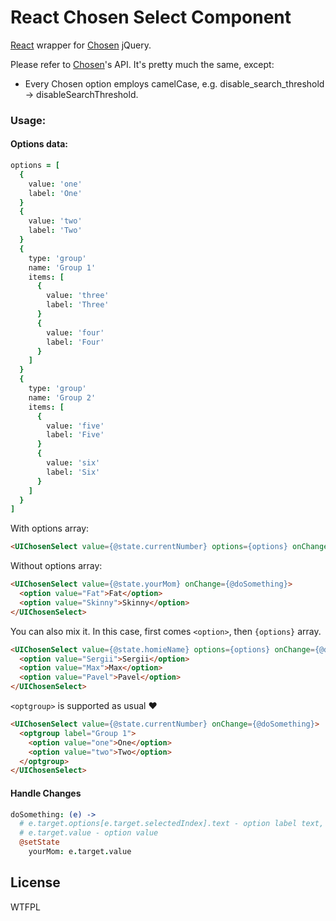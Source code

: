 # React Chosen Select Component

[React](http://facebook.github.io/react/) wrapper for [Chosen](http://harvesthq.github.io/chosen/) jQuery.

Please refer to [Chosen](http://harvesthq.github.io/chosen/)'s API. It's pretty much the same, except:
- Every Chosen option employs camelCase, e.g. disable_search_threshold -> disableSearchThreshold.

### Usage: 

#### Options data:
``` coffee
options = [
  {
    value: 'one'
    label: 'One'
  }
  {
    value: 'two'
    label: 'Two'
  }
  {
    type: 'group'
    name: 'Group 1'
    items: [
      {
        value: 'three'
        label: 'Three'
      }
      {
        value: 'four'
        label: 'Four'
      }
    ]
  }
  {
    type: 'group'
    name: 'Group 2'
    items: [
      {
        value: 'five'
        label: 'Five'
      }
      {
        value: 'six'
        label: 'Six'
      }
    ]
  }
]
```

With options array: 
``` html
<UIChosenSelect value={@state.currentNumber} options={options} onChange={@doSomething} />
```

Without options array:
``` html
<UIChosenSelect value={@state.yourMom} onChange={@doSomething}>
  <option value="Fat">Fat</option>
  <option value="Skinny">Skinny</option>
</UIChosenSelect>
```

You can also mix it.
In this case, first comes `<option>`, then `{options}` array.
``` html
<UIChosenSelect value={@state.homieName} options={options} onChange={@doSomething}>
  <option value="Sergii">Sergii</option>
  <option value="Max">Max</option>
  <option value="Pavel">Pavel</option>
</UIChosenSelect>
```

`<optgroup>` is supported as usual :heart:
``` html
<UIChosenSelect value={@state.currentNumber} onChange={@doSomething}>
  <optgroup label="Group 1">
    <option value="one">One</option>
    <option value="two">Two</option>
  </optgroup>
</UIChosenSelect>
```



#### Handle Changes
``` coffee
doSomething: (e) ->
  # e.target.options[e.target.selectedIndex].text - option label text, just in case
  # e.target.value - option value
  @setState
    yourMom: e.target.value
```


## License
WTFPL
